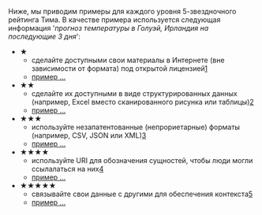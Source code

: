 Ниже, мы приводим примеры для каждого уровня 5-звездночного рейтинга Тима. В качестве примера используется следующая информация '*прогноз температуры в Голуэй, Ирландия на последующие 3 дня*':

- &#x2605;
  - сделайте доступными свои материалы в Интернете (вне зависимости от формата) под открытой лицензией[1](#addendum1 "посмотреть преимущества и недостатки от использования данных с 1 звездой")
  - [пример &hellip;](examples/gtd-1.pdf "данные о температуре Голуэй с 1 звездой")
- &#x2605;&#x2605;
  - сделайте их доступными в виде структурированных данных (например, Excel вместо сканированного рисунка или таблицы)[2](#addendum2 "посмотреть преимущества и недостатки от использования данных с 2 звёздами")
  - [пример &hellip;](examples/gtd-2.xls "данные о температуре Голуэй с 2 звёздами")
- &#x2605;&#x2605;&#x2605;
  - используйте незапатентованные (непрориетарные) форматы (например,  CSV, JSON или XML)[3](#addendum3 "посмотреть преимущества и недостатки от использования данных с 3 звёздами")
  - [пример &hellip;](examples/gtd-3.csv "данные о температуре Голуэй с 3 звёздами")
- &#x2605;&#x2605;&#x2605;&#x2605;
  - используйте URI для обозначения сущностей, чтобы люди могли ссылалаться на них[4](#addendum4 "посмотреть преимущества и недостатки от использования данных с 4 звёздами")
  - [пример &hellip;](examples/gtd-4/ "данные о температуре Голуэй с 4 звёздами")
- &#x2605;&#x2605;&#x2605;&#x2605;&#x2605;
  - связывайте свои данные с другими для обеспечения контекста[5](#addendum5 "посмотреть преимущества и недостатки от использования данных с 5 звёздами")
  - [пример &hellip;](examples/gtd-5/ "данные о температуре Голуэй с 5 звёздами")
